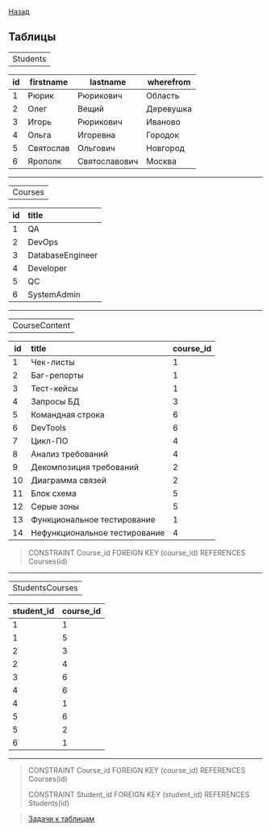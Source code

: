 [Назад](../projects/ProjOne.md)

## Таблицы

<table>
<tr><td colspan="2" align="center">Students</td></tr>
</table>

| id  | firstname | lastname      | wherefrom |
|-----|-----------|---------------|-----------|
| 1   | Рюрик     | Рюрикович     | Область   |
| 2   | Олег      | Вещий         | Деревушка |
| 3   | Игорь     | Рюрикович     | Иваново   | 
| 4   | Ольга     | Игоревна      | Городок   |
| 5   | Святослав | Ольгович      | Новгород  | 
| 6   | Ярополк   | Святославович | Москва    | 

____
<table>
<tr><td colspan="2" align="center">Courses</td></tr>
</table>

| id  | title             | 
|-----|:------------------|
| 1   | QA                | 
| 2   | DevOps            | 
| 3   | DatabaseEngineer  | 
| 4   | Developer         | 
| 5   | QC                | 
| 6   | SystemAdmin       | 

____
<table>
<tr><td colspan="2" align="center">CourseContent</td></tr>
</table>

| id  | title                         | course_id |
|-----|:------------------------------|:----------|
| 1   | Чек-листы                     | 1         |
| 2   | Баг-репорты                   | 1         |
| 3   | Тест-кейсы                    | 1         |
| 4   | Запросы БД                    | 3         |
| 5   | Командная строка              | 6         |
| 6   | DevTools                      | 6         |
| 7   | Цикл-ПО                       | 4         |
| 8   | Анализ требований             | 4         |
| 9   | Декомпозиция требований       | 2         |
| 10  | Диаграмма связей              | 2         |
| 11  | Блок схема                    | 5         |
| 12  | Серые зоны                    | 5         |
| 13  | Функциональное тестирование   | 1         |
| 14  | Нефункциональное тестирование | 4         |

>CONSTRAINT Course_id FOREIGN KEY (course_id) REFERENCES Courses(id)


____
<table>
<tr><td colspan="2" align="center">StudentsCourses</td></tr>
</table>

| student_id | course_id | 
|------------|:----------|
| 1          | 1         | 
| 1          | 5         | 
| 2          | 3         | 
| 2          | 4         | 
| 3          | 6         | 
| 4          | 6         | 
| 4          | 1         | 
| 5          | 6         | 
| 5          | 2         | 
| 6          | 1         | 

<hr/> 

>CONSTRAINT Course_id FOREIGN KEY (course_id) REFERENCES Courses(id)
> 
>CONSTRAINT Student_id FOREIGN KEY (student_id) REFERENCES Students(id)




>[Задачи к таблицам](../projects/Tasks.md)







